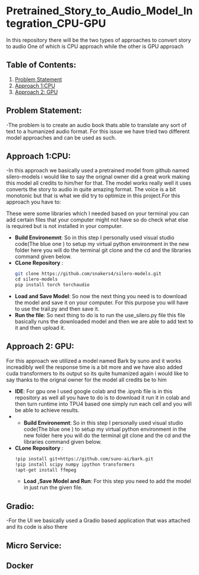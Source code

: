 # Pretrained_Story_to_Audio_Model_Integration_CPU-GPU
In this repository there will be the two types of approaches to convert story to audio One of which is CPU approach while the other is GPU approach
## Table of Contents:
1. [Problem Statement](#Problem-Statement)
2. [Approach 1:CPU](#approach-1:cpu)
3. [Approach 2: GPU](#approach-2:gpu)

## Problem Statement:
-The problem is to create an audio book thats able to translate any sort of text to a humanized audio format. For this issue we have tried two different model approaches and can be used as such. 

## Approach 1:CPU: 
-In this approach we basically used a pretrained model from github named silero-models i would like to say the orignal owner did a great work making this model all credits to him/her for that. The model works really well it uses converts the story to audio in quite amazing format. The voice is a bit monotonic but that is what we did try to optimize in this project.For this approach you have to:

  These were some libraries which I needed based on your terminal you can add certain files that your computer might not have so do check what else is required but is not installed in your computer.
- **Build Environemnt**: So in this step I personally used visual studio code(The blue one ) to setup my virtual python environment in the new folder here you will do the terminal git clone and the cd and the libraries command given below.
- **CLone Repository** :
  ```sh
  git clone https://github.com/snakers4/silero-models.git
  cd silero-models
  pip install torch torchaudio
  ```
- **Load and Save Model**: So now the next thing you need is to download the model and save it on your computer. For this purpose you will have to use the trail.py and then save it.
- **Run the file**: So next thing to do is to run the use_silero.py file this file basically runs the downloaded model and then we are able to add text to it and then upload it.
## Approach 2: GPU:
For this approach we utilized a model named Bark by suno and it works increadibly well the response time is a bit more and we have also added cuda transformers to its output so its quite humanized again i would like to say thanks to the orignal owner for the model all credits be to him
- **IDE**: For gpu one I used google colab and the .ipynb file is in this repository as well all you have to do is to download it run it in colab and then turn runtime into TPU4 based one simply run each cell and you will be able to achieve results.
- - **Build Environemnt**: So in this step I personally used visual studio code(The blue one ) to setup my virtual python environment in the new folder here you will do the terminal git clone and the cd and the libraries command given below.
- **CLone Repository** :
  ```sh
  !pip install git+https://github.com/suno-ai/bark.git
  !pip install scipy numpy ipython transformers
  !apt-get install ffmpeg
  ```
  - **Load ,Save Model and Run**: For this step you need to add the model in just run the given file.
## Gradio:
-For the UI we basically used a Gradio based application that was attached and its code is also there
## Micro Service:
## Docker















  
  
